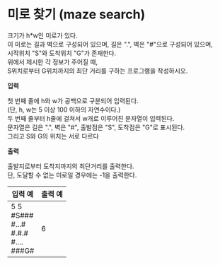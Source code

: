 미로 찾기 (maze search)
====================================

크기가 h*w인 미로가 있다.   
이 미로는 길과 벽으로 구성되어 있으며, 길은 ".", 벽은 "#"으로 구성되어 있으며,   
시작위치 "S"와 도착위치 "G"가 존재한다.   
위에서 제시한 각 정보가 주어질 때,    
S위치로부터 G위치까지의 최단 거리를 구하는 프로그램을 작성하시오.

**입력** 

첫 번째 줄에 h와 w가 공백으로 구분되어 입력된다.   
(단, h, w는 5 이상 100 이하의 자연수이다.)   
두 번째 줄부터 h줄에 걸쳐서 w개로 이루어진 문자열이 입력된다.   
문자열은 길은 ".", 벽은 "#", 출발점은 "S", 도착점은 "G"로 표시된다.    
그리고 S와 G의 위치는 서로 다르다 

**출력**  

출발지로부터 도착지까지의 최단거리를 출력한다.   
단, 도달할 수 없는 미로일 경우에는 -1을 출력한다.


| 입력 예                                                       | 출력 예     |
|--------------------------------------------------------------|-------------|
| 5 5 <br> #S### <br> #...# <br> #.#.# <br> #.... <br>###G#     | 6           |
